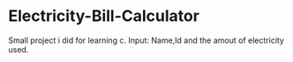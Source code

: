 # Electricity-Bill-Calculator
Small project i did for learning c. 
Input: Name,Id and the amout of electricity used.

